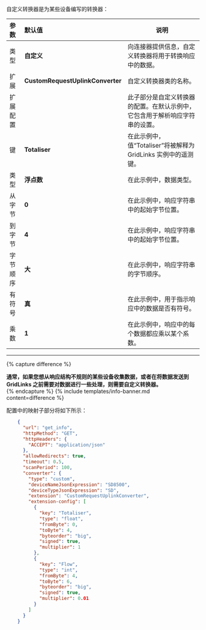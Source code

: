 自定义转换器是为某些设备编写的转换器：



|**参数**|**默认值**|**说明**|
|:-|:-|-
| 类型                        | **自定义**                         | 向连接器提供信息，自定义转换器将用于转换响应中的数据。                                  |
| 扩展                   | **CustomRequestUplinkConverter**   | 自定义转换器类的名称。                                                                                                       |
| 扩展配置            |                                    | 此子部分是自定义转换器的配置。在默认示例中，它包含用于解析响应字符串的设置。      |
| 键                         | **Totaliser**                      | 在此示例中，值“Totaliser”将被解释为 GridLinks 实例中的遥测键。                                     |
| 类型                        | **浮点数**                          | 在此示例中，数据类型。                                                                                                     |
| 从字节                    | **0**                              | 在此示例中，响应字符串中的起始字节位置。                                                                           |
| 到字节                      | **4**                              | 在此示例中，响应字符串中的起始字节位置。                                                                           |
| 字节顺序                   | **大**                            | 在此示例中，响应字符串的字节顺序。                                                                                        |
| 有符号                      | **真**                           | 在此示例中，用于指示响应中的数据是否有符号。                                                                     |
| 乘数                  | **1**                              | 在此示例中，响应中的每个数据都应乘以某个系数。                                                 |
---

{% capture difference %}
<br>
  
**通常，如果您想从响应结构不规则的某些设备收集数据，或者在将数据发送到 GridLinks 之前需要对数据进行一些处理，则需要自定义转换器。**  
{% endcapture %}
{% include templates/info-banner.md content=difference %}


配置中的映射子部分将如下所示：
```json
    {
      "url": "get_info",
      "httpMethod": "GET",
      "httpHeaders": {
        "ACCEPT": "application/json"
      },
      "allowRedirects": true,
      "timeout": 0.5,
      "scanPeriod": 100,
      "converter": {
        "type": "custom",
        "deviceNameJsonExpression": "SD8500",
        "deviceTypeJsonExpression": "SD",
        "extension": "CustomRequestUplinkConverter",
        "extension-config": [
          {
            "key": "Totaliser",
            "type": "float",
            "fromByte": 0,
            "toByte": 4,
            "byteorder": "big",
            "signed": true,
            "multiplier": 1
          },
          {
            "key": "Flow",
            "type": "int",
            "fromByte": 4,
            "toByte": 6,
            "byteorder": "big",
            "signed": true,
            "multiplier": 0.01
          }
        ]
      }
    }
```